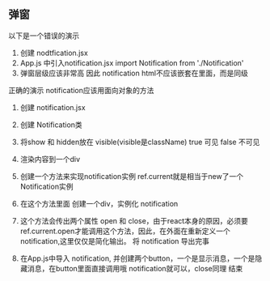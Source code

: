 ## 弹窗
以下是一个错误的演示
1. 创建 nodtfication.jsx
2. App.js 中引入notification.jsx  import Notification from './Notification'
3. 弹窗层级应该非常高 因此 notification html不应该嵌套在里面，而是同级

正确的演示
notification应该用面向对象的方法
1. 创建 notification.jsx
2. 创建 Notification类
3. 将show 和 hidden放在 visible(visible是className)     true 可见   false 不可见
4. 渲染内容到一个div

5. 创建一个方法来实现notification实例  ref.current就是相当于new了一个Notification实例
6. 在这个方法里面 创建一个div，实例化 notification
7. 这个方法会传出两个属性 open 和 close，由于react本身的原因，必须要ref.current.open才能调用这个方法，因此，在外面在重新定义一个 notification,这里仅仅是简化输出。
将 notification 导出完事

8. 在App.js中导入 notification, 并创建两个button，一个是显示消息，一个是隐藏消息，在button里面直接调用哦 notification就可以，close同理 结束